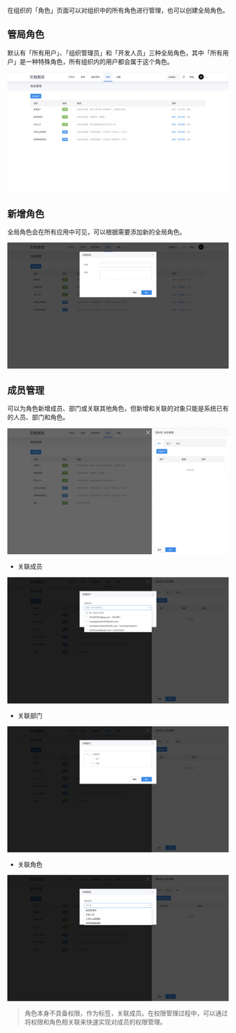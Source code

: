 在组织的「角色」页面可以对组织中的所有角色进行管理，也可以创建全局角色。

## 管局角色

默认有「所有用户」、「组织管理员」和「开发人员」三种全局角色，其中「所有用户」是一种特殊角色，所有组织内的用户都会属于这个角色。

![image.png](/img/组织管理/角色管理/image_1c9f195.png)

## 新增角色

全局角色会在所有应用中可见，可以根据需要添加新的全局角色。

![image.png](/img/组织管理/角色管理/image_bd48b71.png)

## 成员管理

可以为角色新增成员、部门或关联其他角色，但新增和关联的对象只能是系统已有的人员、部门和角色。

![image.png](/img/组织管理/角色管理/image_b5dbf55.png)

- 关联成员

![image.png](/img/组织管理/角色管理/image_36f0b3f.png)

- 关联部门

![image.png](/img/组织管理/角色管理/image_ed3a8a9.png)

- 关联角色

![image.png](/img/组织管理/角色管理/image_6fd7b73.png)

> 角色本身不具备权限，作为标签，关联成员。在权限管理过程中，可以通过将权限和角色相关联来快速实现对成员的权限管理。
